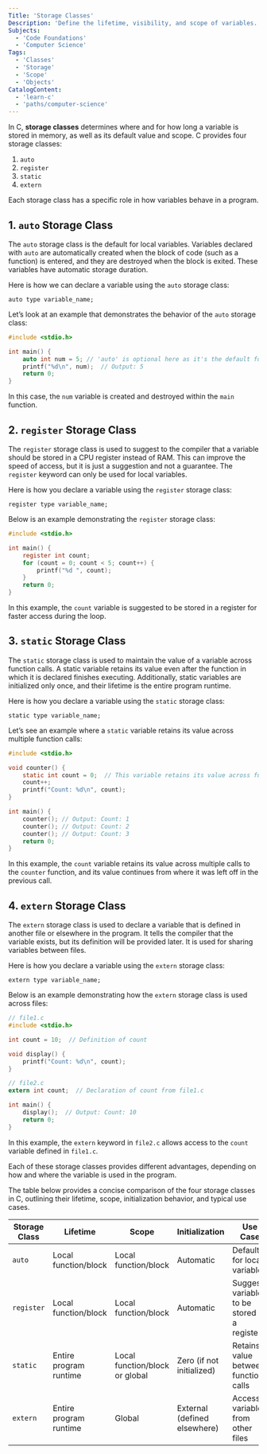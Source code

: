 ```yaml
---
Title: 'Storage Classes'
Description: 'Define the lifetime, visibility, and scope of variables.'
Subjects:
  - 'Code Foundations'
  - 'Computer Science'
Tags:
  - 'Classes'
  - 'Storage'
  - 'Scope'
  - 'Objects'
CatalogContent:
  - 'learn-c'
  - 'paths/computer-science'
---
```


In C, **storage classes** determines where and for how long a variable is stored in memory, as well as its default value and scope. C provides four storage classes:

1. `auto`
2. `register`
3. `static`
4. `extern`

Each storage class has a specific role in how variables behave in a program.

## 1. `auto` Storage Class

The `auto` storage class is the default for local variables. Variables declared with `auto` are automatically created when the block of code (such as a function) is entered, and they are destroyed when the block is exited. These variables have automatic storage duration.

Here is how we can declare a variable using the `auto` storage class:

```pseudo
auto type variable_name;
```

Let’s look at an example that demonstrates the behavior of the `auto` storage class:

```c
#include <stdio.h>

int main() {
    auto int num = 5; // 'auto' is optional here as it's the default for local variables
    printf("%d\n", num);  // Output: 5
    return 0;
}
```

In this case, the `num` variable is created and destroyed within the `main` function.

## 2. `register` Storage Class

The `register` storage class is used to suggest to the compiler that a variable should be stored in a CPU register instead of RAM. This can improve the speed of access, but it is just a suggestion and not a guarantee. The `register` keyword can only be used for local variables.

Here is how you declare a variable using the `register` storage class:

```pseudo
register type variable_name;
```

Below is an example demonstrating the `register` storage class:

```c
#include <stdio.h>

int main() {
    register int count;
    for (count = 0; count < 5; count++) {
        printf("%d ", count);
    }
    return 0;
}
```

In this example, the `count` variable is suggested to be stored in a register for faster access during the loop.

## 3. `static` Storage Class

The `static` storage class is used to maintain the value of a variable across function calls. A static variable retains its value even after the function in which it is declared finishes executing. Additionally, static variables are initialized only once, and their lifetime is the entire program runtime.

Here is how you declare a variable using the `static` storage class:

```pseudo
static type variable_name;
```

Let’s see an example where a `static` variable retains its value across multiple function calls:

```c
#include <stdio.h>

void counter() {
    static int count = 0;  // This variable retains its value across function calls
    count++;
    printf("Count: %d\n", count);
}

int main() {
    counter(); // Output: Count: 1
    counter(); // Output: Count: 2
    counter(); // Output: Count: 3
    return 0;
}
```

In this example, the `count` variable retains its value across multiple calls to the `counter` function, and its value continues from where it was left off in the previous call.

## 4. `extern` Storage Class

The `extern` storage class is used to declare a variable that is defined in another file or elsewhere in the program. It tells the compiler that the variable exists, but its definition will be provided later. It is used for sharing variables between files.

Here is how you declare a variable using the `extern` storage class:

```pseudo
extern type variable_name;
```

Below is an example demonstrating how the `extern` storage class is used across files:

```c
// file1.c
#include <stdio.h>

int count = 10;  // Definition of count

void display() {
    printf("Count: %d\n", count);
}

// file2.c
extern int count;  // Declaration of count from file1.c

int main() {
    display();  // Output: Count: 10
    return 0;
}
```

In this example, the `extern` keyword in `file2.c` allows access to the `count` variable defined in `file1.c`.

Each of these storage classes provides different advantages, depending on how and where the variable is used in the program.

The table below provides a concise comparison of the four storage classes in C, outlining their lifetime, scope, initialization behavior, and typical use cases.

| Storage Class | Lifetime               | Scope                          | Initialization               | Use Case                                     |
| ------------- | ---------------------- | ------------------------------ | ---------------------------- | -------------------------------------------- |
| `auto`        | Local function/block   | Local function/block           | Automatic                    | Default for local variables                  |
| `register`    | Local function/block   | Local function/block           | Automatic                    | Suggests variable to be stored in a register |
| `static`      | Entire program runtime | Local function/block or global | Zero (if not initialized)    | Retains value between function calls         |
| `extern`      | Entire program runtime | Global                         | External (defined elsewhere) | Access variables from other files            |
